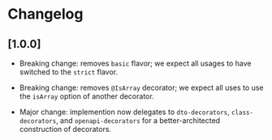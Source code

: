 # Changelog

## [1.0.0]

 - Breaking change: removes `basic` flavor; we expect all usages to have switched to the `strict` flavor.

 - Breaking change: removes `@IsArray` decorator; we expect all uses to use the `isArray` option of another decorator.

 - Major change: implemention now delegates to `dto-decorators`, `class-decorators`, and `openapi-decorators` for
   a better-architected construction of decorators.

